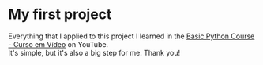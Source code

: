 # My first project
Everything that I applied to this project I learned in the [Basic Python Course - Curso em Vídeo](https://www.youtube.com/playlist?list=PLvE-ZAFRgX8hnECDn1v9HNTI71veL3oW0) on YouTube.<br />
It's simple, but it's also a big step for me. Thank you!
